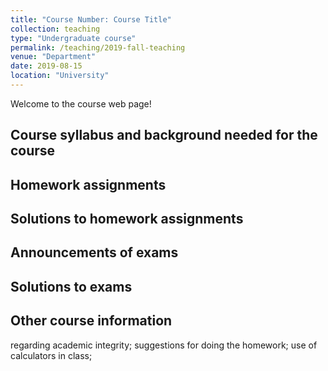 ```yaml
---
title: "Course Number: Course Title"
collection: teaching
type: "Undergraduate course"
permalink: /teaching/2019-fall-teaching
venue: "Department"
date: 2019-08-15
location: "University"
---
```

Welcome to the course web page!

Course syllabus and background needed for the course
------


Homework assignments
--------


Solutions to homework assignments
--------


Announcements of exams
--------


Solutions to exams
--------


Other course information
------
regarding academic integrity; suggestions for doing the homework; use of calculators in class;
